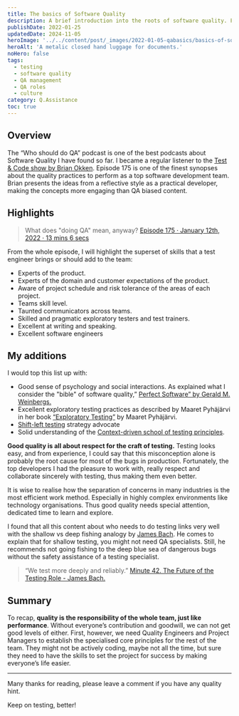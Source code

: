 ```yaml
---
title: The basics of Software Quality
description: A brief introduction into the roots of software quality. From the Test & Code podcast episode 175 by Brian Okken. This episode is one of the finest synopses about the quality practices to perform at a top software development team.
publishDate: 2022-01-25
updatedDate: 2024-11-05
heroImage: '../../content/post/_images/2022-01-05-qabasics/basics-of-software-quality.png'
heroAlt: 'A metalic closed hand luggage for documents.'
noHero: false
tags:
  - testing
  - software quality
  - QA management
  - QA roles
  - culture
category: Q.Assistance
toc: true
---
```



## Overview

The “Who should do QA” podcast is one of the best podcasts about Software Quality I have found so far. I became a regular listener to the [Test & Code show by Brian Okken](https://testandcode.com/). Episode 175 is one of the finest synopses about the quality practices to perform as a top software development team. Brian presents the ideas from a reflective style as a practical developer, making the concepts more engaging than QA biased content.


## Highlights

> What does "doing QA" mean, anyway? [Episode 175 · January 12th, 2022 · 13 mins 6 secs](https://testandcode.com/175)

From the whole episode, I will highlight the superset of skills that a test engineer brings or should add to the team:
* Experts of the product.
* Experts of the domain and customer expectations of the product.
* Aware of project schedule and risk tolerance of the areas of each project.
* Teams skill level.
* Taunted communicators across teams.
* Skilled and pragmatic exploratory testers and test trainers.
* Excellent at writing and speaking.
* Excellent software engineers

## My additions
I would top this list up with:
* Good sense of psychology and social interactions. As explained what I consider the "bible" of software quality,” [Perfect Software” by Gerald M. Weinbergs.](https://www.amazon.com/Perfect-Software-Other-Illusions-Testing/dp/0932633692)
* Excellent exploratory testing practices as described by Maaret Pyhäjärvi in her book  [“Exploratory Testing”](https://maaretp.com/ETI.html)  by Maaret Pyhäjärvi.
* [Shift-left testing](https://en.wikipedia.org/wiki/Shift-left_testing) strategy advocate
* Solid understanding of the [Context-driven school of testing principles](https://context-driven-testing.com/).

**Good quality is all about respect for the craft of testing.** Testing looks easy, and from experience, I could say that this misconception alone is probably the root cause for most of the bugs in production. Fortunately, the top developers I had the pleasure to work with, really respect and collaborate sincerely with testing, thus making them even better.

It is wise to realise how the separation of concerns in many industries is the most efficient work method. Especially in highly complex environments like technology organisations. Thus good quality needs special attention, dedicated time to learn and explore.

I found that all this content about who needs to do testing links very well with the shallow vs deep fishing analogy by [James Bach](https://www.satisfice.com). He comes to explain that for shallow testing, you might not need QA specialists. Still, he recommends not going fishing to the deep blue sea of dangerous bugs without the safety assistance of a testing specialist. 

> “We test more deeply and reliably.” [Minute 42. The Future of the Testing Role - James Bach.](https://www.youtube.com/watch?v=c5821YeWico&t=7s)


## Summary
To recap, **quality is the responsibility of the whole team, just like performance**. Without everyone’s contribution and goodwill, we can not get good levels of either. First, however, we need Quality Engineers and Project Managers to establish the specialised core principles for the rest of the team. They might not be actively coding, maybe not all the time, but sure they need to have the skills to set the project for success by making everyone’s life easier. 

------
Many thanks for reading, please leave a comment if you have any quality hint.

Keep on testing, better!


